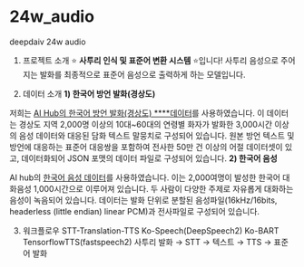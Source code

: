 # 24w_audio
deepdaiv 24w audio

1. 프로젝트 소개
⭐ **사투리 인식 및 표준어 변환 시스템** ⭐입니다! 
사투리 음성으로 주어지는 발화를 최종적으로 표준어 음성으로 출력하게 하는 모델입니다.

2. 데이터 소개
**1) 한국어 방언 발화(경상도)**

저희는 [AI Hub의 한국어 방언 발화(경상도) ****데이터](https://aihub.or.kr/aihubdata/data/view.do?currMenu=&topMenu=&aihubDataSe=data&dataSetSn=119)를 사용하였습니다. 이 데이터는 경상도 지역 2,000명 이상의 10대~60대의 연령별 화자가 발화한 3,000시간 이상의 음성 데이터와 대응된 담화 텍스트 말뭉치로 구성되어 있습니다. 원본 방언 텍스트 및 방언에 대응하는 표준어 대응쌍을 포함하여 전사한 50만 건 이상의 어절 데이터셋이 있고, 데이터화되어 JSON 포맷의 데이터 파일로 구성되어 있습니다.
**2) 한국어 음성** 

AI hub의 [한국어 음성 데이터](https://www.aihub.or.kr/aihubdata/data/view.do?currMenu=115&topMenu=100&aihubDataSe=realm&dataSetSn=123)를 사용하였습니다. 이는 2,000여명이 발성한 한국어 대화음성 1,000시간으로 이루어져 있습니다. 두 사람이 다양한 주제로 자유롭게 대화하는 음성이 녹음되어 있습니다. 
데이터는 발화 단위로 분할된 음성파일(16kHz/16bits, headerless (little endian) linear PCM)과 전사파일로 구성되어 있습니다.

3. 워크플로우
STT-Translation-TTS
Ko-Speech(DeepSpeech2) Ko-BART TensorflowTTS(fastspeech2)
사투리 발화 → STT → 텍스트 → TTS → 표준어 발화
